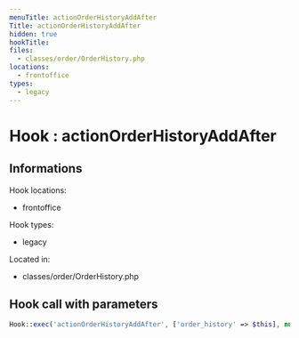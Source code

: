 ```yaml
---
menuTitle: actionOrderHistoryAddAfter
Title: actionOrderHistoryAddAfter
hidden: true
hookTitle: 
files:
  - classes/order/OrderHistory.php
locations:
  - frontoffice
types:
  - legacy
---
```


# Hook : actionOrderHistoryAddAfter

## Informations

Hook locations: 
  - frontoffice

Hook types: 
  - legacy

Located in: 
  - classes/order/OrderHistory.php

## Hook call with parameters

```php
Hook::exec('actionOrderHistoryAddAfter', ['order_history' => $this], null, false, true, false, $order->id_shop);
```